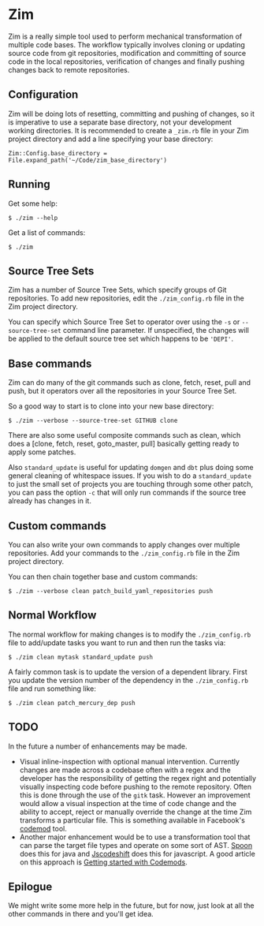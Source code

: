 # Zim

Zim is a really simple tool used to perform mechanical transformation of multiple code bases. The workflow
typically involves cloning or updating source code from git repositories, modification and committing of
source code in the local repositories, verification of changes and finally pushing changes back to remote
repositories.

## Configuration

Zim will be doing lots of resetting, committing and pushing of changes, so it is imperative to use a separate base
directory, not your development working directories. It is recommended to create a `_zim.rb` file in your Zim project
directory and add a line specifying your base directory:

    Zim::Config.base_directory = File.expand_path('~/Code/zim_base_directory')

## Running

Get some help:

    $ ./zim --help

Get a list of commands:

    $ ./zim

## Source Tree Sets

Zim has a number of Source Tree Sets, which specify groups of Git repositories. To add new repositories, edit the
`./zim_config.rb` file in the Zim project directory.

You can specify which Source Tree Set to operator over using the `-s` or `--source-tree-set` command line parameter. If
unspecified, the changes will be applied to the default source tree set which happens to be `'DEPI'`.

## Base commands

Zim can do many of the git commands such as clone, fetch, reset, pull and push, but it operators over
all the repositories in your Source Tree Set.

So a good way to start is to clone into your new base directory:

    $ ./zim --verbose --source-tree-set GITHUB clone

There are also some useful composite commands such as clean, which does a [clone, fetch, reset, goto_master, pull]
basically getting ready to apply some patches.

Also `standard_update` is useful for updating `domgen` and `dbt` plus doing some general cleaning of whitespace issues.
If you wish to do a `standard_update` to just the small set of projects you are touching through some other patch, you
can pass the option `-c` that will only run commands if the source tree already has changes in it.

## Custom commands

You can also write your own commands to apply changes over multiple repositories. Add your commands to the
`./zim_config.rb` file in the Zim project directory.

You can then chain together base and custom commands:

    $ ./zim --verbose clean patch_build_yaml_repositories push

## Normal Workflow

The normal workflow for making changes is to modify the `./zim_config.rb` file to add/update tasks you want to run
and then run the tasks via:

    $ ./zim clean mytask standard_update push

A fairly common task is to update the version of a dependent library. First you update the version number of the dependency
in the `./zim_config.rb` file and run something like:

    $ ./zim clean patch_mercury_dep push

## TODO

In the future a number of enhancements may be made.

* Visual inline-inspection with optional manual intervention. Currently changes are made across a codebase often with
  a regex and the developer has the responsibility of getting the regex right and potentially visually inspecting code
  before pushing to the remote repository. Often this is done through the use of the `gitk` task. However an improvement
  would allow a visual inspection at the time of code change and the ability to accept, reject or manually override the
  change at the time Zim transforms a particular file. This is something available in Facebook's
  [codemod](https://github.com/facebook/codemod) tool.
* Another major enhancement would be to use a transformation tool that can parse the target file types and operate on
  some sort of AST. [Spoon](https://github.com/INRIA/spoon) does this for java and [Jscodeshift](https://github.com/facebook/jscodeshift)
  does this for javascript. A good article on this approach is [Getting started with Codemods](https://www.sitepoint.com/getting-started-with-codemods/).

## Epilogue

We might write some more help in the future, but for now, just look at all the other commands in there and you'll get
idea.
